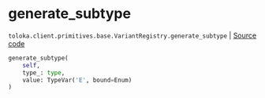 # generate_subtype
`toloka.client.primitives.base.VariantRegistry.generate_subtype` | [Source code](https://github.com/Toloka/toloka-kit/blob/v1.2.3/src/client/primitives/base.py#L60)

```python
generate_subtype(
    self,
    type_: type,
    value: TypeVar('E', bound=Enum)
)
```


